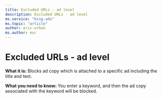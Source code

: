 ```yaml
---
title: Excluded URLs - ad level
description: Excluded URLs - ad level
ms.service: "bing-ads"
ms.topic: "article"
author: eric-urban
ms.author: eur
---
```


# Excluded URLs - ad level

**What it is:** Blocks ad copy which is attached to a specific ad including the title and text.

**What you need to know:** You enter a keyword, and then the ad copy associated with the keyword will be blocked.


